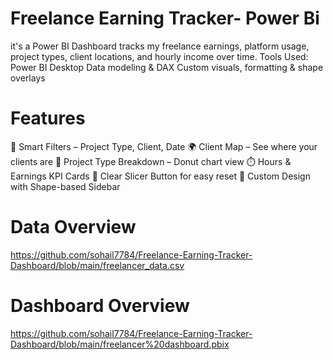 # Freelance Earning Tracker- Power Bi
it's a Power BI Dashboard tracks my freelance earnings, platform usage, project types, client locations, and hourly income over time. 
Tools Used:
Power BI Desktop
Data modeling & DAX
Custom visuals, formatting & shape overlays
# Features
 🧠 Smart Filters – Project Type, Client, Date
🌍 Client Map – See where your clients are
🧩 Project Type Breakdown – Donut chart view
⏱️ Hours & Earnings KPI Cards
🧼 Clear Slicer Button for easy reset
🎯 Custom Design with Shape-based Sidebar
# Data Overview
https://github.com/sohail7784/Freelance-Earning-Tracker-Dashboard/blob/main/freelancer_data.csv
# Dashboard Overview
https://github.com/sohail7784/Freelance-Earning-Tracker-Dashboard/blob/main/freelancer%20dashboard.pbix

